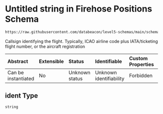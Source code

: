 # Untitled string in Firehose Positions Schema

```txt
https://raw.githubusercontent.com/databeacon/level5-schemas/main/schemas/firehose/positions.schema.json#/properties/ident
```

Callsign identifying the flight. Typically, ICAO airline code plus IATA/ticketing flight number, or the aircraft registration

| Abstract            | Extensible | Status         | Identifiable            | Custom Properties | Additional Properties | Access Restrictions | Defined In                                                                                 |
| :------------------ | :--------- | :------------- | :---------------------- | :---------------- | :-------------------- | :------------------ | :----------------------------------------------------------------------------------------- |
| Can be instantiated | No         | Unknown status | Unknown identifiability | Forbidden         | Allowed               | none                | [positions.schema.json\*](../../out/firehose/positions.schema.json "open original schema") |

## ident Type

`string`
